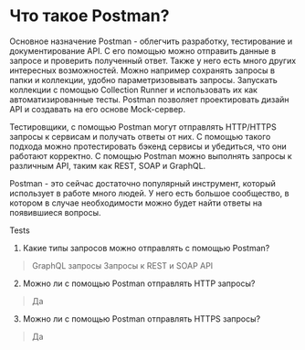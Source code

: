 # Что такое Postman?

Основное назначение Postman - облегчить разработку, тестирование и документирование API. С его помощью можно отправить
данные в запросе и проверить полученный ответ. Также у него есть много других интересных возможностей. Можно например
сохранять запросы в папки и коллекции, удобно параметризовывать запросы. Запускать коллекции с помощью Collection Runner
и использовать их как автоматизированные тесты. Postman позволяет проектировать дизайн API и создавать на его основе
Mock-сервер.

Тестировщики, с помощью Postman могут отправлять HTTP/HTTPS запросы к сервисам и получать ответы от них. С помощью
такого подхода можно протестировать бэкенд сервисы и убедиться, что они работают корректно. С помощью Postman можно
выполнять запросы к различным API, таким как REST, SOAP и GraphQL.

Postman - это сейчас достаточно популярный инструмент, который использует в работе много людей. У него есть большое
сообщество, в котором в случае необходимости можно будет найти ответы на появившиеся вопросы.

Tests

1. Какие типы запросов можно отправлять с помощью Postman?

> GraphQL запросы
> Запросы к REST и SOAP API

2. Можно ли с помощью Postman отправлять HTTP запросы?

> Да

3. Можно ли с помощью Postman отправлять HTTPS запросы?

> Да
